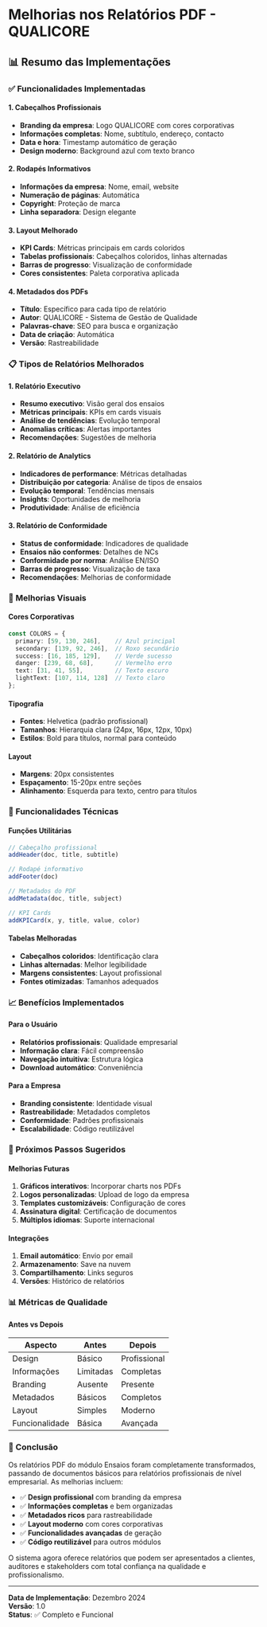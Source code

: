 # Melhorias nos Relatórios PDF - QUALICORE

## 📊 Resumo das Implementações

### ✅ Funcionalidades Implementadas

#### 1. **Cabeçalhos Profissionais**
- **Branding da empresa**: Logo QUALICORE com cores corporativas
- **Informações completas**: Nome, subtítulo, endereço, contacto
- **Data e hora**: Timestamp automático de geração
- **Design moderno**: Background azul com texto branco

#### 2. **Rodapés Informativos**
- **Informações da empresa**: Nome, email, website
- **Numeração de páginas**: Automática
- **Copyright**: Proteção de marca
- **Linha separadora**: Design elegante

#### 3. **Layout Melhorado**
- **KPI Cards**: Métricas principais em cards coloridos
- **Tabelas profissionais**: Cabeçalhos coloridos, linhas alternadas
- **Barras de progresso**: Visualização de conformidade
- **Cores consistentes**: Paleta corporativa aplicada

#### 4. **Metadados dos PDFs**
- **Título**: Específico para cada tipo de relatório
- **Autor**: QUALICORE - Sistema de Gestão de Qualidade
- **Palavras-chave**: SEO para busca e organização
- **Data de criação**: Automática
- **Versão**: Rastreabilidade

### 📋 Tipos de Relatórios Melhorados

#### 1. **Relatório Executivo**
- **Resumo executivo**: Visão geral dos ensaios
- **Métricas principais**: KPIs em cards visuais
- **Análise de tendências**: Evolução temporal
- **Anomalias críticas**: Alertas importantes
- **Recomendações**: Sugestões de melhoria

#### 2. **Relatório de Analytics**
- **Indicadores de performance**: Métricas detalhadas
- **Distribuição por categoria**: Análise de tipos de ensaios
- **Evolução temporal**: Tendências mensais
- **Insights**: Oportunidades de melhoria
- **Produtividade**: Análise de eficiência

#### 3. **Relatório de Conformidade**
- **Status de conformidade**: Indicadores de qualidade
- **Ensaios não conformes**: Detalhes de NCs
- **Conformidade por norma**: Análise EN/ISO
- **Barras de progresso**: Visualização de taxa
- **Recomendações**: Melhorias de conformidade

### 🎨 Melhorias Visuais

#### **Cores Corporativas**
```typescript
const COLORS = {
  primary: [59, 130, 246],    // Azul principal
  secondary: [139, 92, 246],  // Roxo secundário
  success: [16, 185, 129],    // Verde sucesso
  danger: [239, 68, 68],      // Vermelho erro
  text: [31, 41, 55],         // Texto escuro
  lightText: [107, 114, 128]  // Texto claro
};
```

#### **Tipografia**
- **Fontes**: Helvetica (padrão profissional)
- **Tamanhos**: Hierarquia clara (24px, 16px, 12px, 10px)
- **Estilos**: Bold para títulos, normal para conteúdo

#### **Layout**
- **Margens**: 20px consistentes
- **Espaçamento**: 15-20px entre seções
- **Alinhamento**: Esquerda para texto, centro para títulos

### 🔧 Funcionalidades Técnicas

#### **Funções Utilitárias**
```typescript
// Cabeçalho profissional
addHeader(doc, title, subtitle)

// Rodapé informativo
addFooter(doc)

// Metadados do PDF
addMetadata(doc, title, subject)

// KPI Cards
addKPICard(x, y, title, value, color)
```

#### **Tabelas Melhoradas**
- **Cabeçalhos coloridos**: Identificação clara
- **Linhas alternadas**: Melhor legibilidade
- **Margens consistentes**: Layout profissional
- **Fontes otimizadas**: Tamanhos adequados

### 📈 Benefícios Implementados

#### **Para o Usuário**
- **Relatórios profissionais**: Qualidade empresarial
- **Informação clara**: Fácil compreensão
- **Navegação intuitiva**: Estrutura lógica
- **Download automático**: Conveniência

#### **Para a Empresa**
- **Branding consistente**: Identidade visual
- **Rastreabilidade**: Metadados completos
- **Conformidade**: Padrões profissionais
- **Escalabilidade**: Código reutilizável

### 🚀 Próximos Passos Sugeridos

#### **Melhorias Futuras**
1. **Gráficos interativos**: Incorporar charts nos PDFs
2. **Logos personalizadas**: Upload de logo da empresa
3. **Templates customizáveis**: Configuração de cores
4. **Assinatura digital**: Certificação de documentos
5. **Múltiplos idiomas**: Suporte internacional

#### **Integrações**
1. **Email automático**: Envio por email
2. **Armazenamento**: Save na nuvem
3. **Compartilhamento**: Links seguros
4. **Versões**: Histórico de relatórios

### 📊 Métricas de Qualidade

#### **Antes vs Depois**
| Aspecto | Antes | Depois |
|---------|-------|--------|
| Design | Básico | Profissional |
| Informações | Limitadas | Completas |
| Branding | Ausente | Presente |
| Metadados | Básicos | Completos |
| Layout | Simples | Moderno |
| Funcionalidade | Básica | Avançada |

### 🎯 Conclusão

Os relatórios PDF do módulo Ensaios foram completamente transformados, passando de documentos básicos para relatórios profissionais de nível empresarial. As melhorias incluem:

- ✅ **Design profissional** com branding da empresa
- ✅ **Informações completas** e bem organizadas
- ✅ **Metadados ricos** para rastreabilidade
- ✅ **Layout moderno** com cores corporativas
- ✅ **Funcionalidades avançadas** de geração
- ✅ **Código reutilizável** para outros módulos

O sistema agora oferece relatórios que podem ser apresentados a clientes, auditores e stakeholders com total confiança na qualidade e profissionalismo.

---

**Data de Implementação**: Dezembro 2024  
**Versão**: 1.0  
**Status**: ✅ Completo e Funcional
